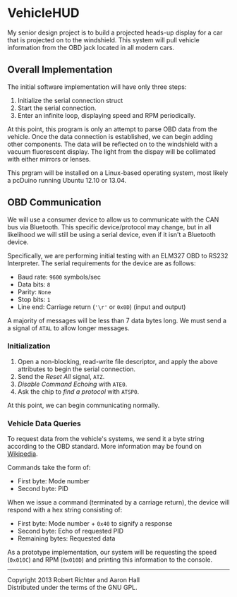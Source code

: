 VehicleHUD
==========

My senior design project is to build a projected heads-up display for a car
that is projected on to the windshield. This system will pull vehicle
information from the OBD jack located in all modern cars.

Overall Implementation
----------------------

The initial software implementation will have only three steps:
 
1. Initialize the serial connection struct
2. Start the serial connection.
3. Enter an infinite loop, displaying speed and RPM periodically.

At this point, this program is only an attempt to parse OBD data from the
vehicle. Once the data connection is established, we can begin adding other
components. The data will be reflected on to the windshield with a vacuum
fluorescent display. The light from the dispay will be collimated with either
mirrors or lenses.

This prgram will be installed on a Linux-based operating system, most likely a
pcDuino running Ubuntu 12.10 or 13.04.

OBD Communication
-----------------

We will use a consumer device to allow us to communicate with the CAN bus
via Bluetooth. This specific device/protocol may change, but in all likelihood
we will still be using a serial device, even if it isn't a Bluetooth device.

Specifically, we are performing initial testing with an ELM327 OBD to RS232
Interpreter. The serial requirements for the device are as follows:

* Baud rate: `9600` symbols/sec
* Data bits: `8`
* Parity: `None`
* Stop bits: `1`
* Line end: Carriage return (`'\r'` or `0x0D`) (input and output)

A majority of messages will be less than 7 data bytes long. We must send a
a signal of `ATAL` to allow longer messages.

### Initialization

1. Open a non-blocking, read-write file descriptor, and apply the above
attributes to begin the serial connection.
2. Send the *Reset All* signal, `ATZ`.
3. *Disable Command Echoing* with `ATE0`.
4. Ask the chip to *find a protocol* with `ATSP0`.

At this point, we can begin communicating normally.

### Vehicle Data Queries

To request data from the vehicle's systems, we send it a byte string according
to the OBD standard. More information may be found on [Wikipedia](https://en.wikipedia.org/wiki/OBD-II_PIDs "OBD-II PIDs - Wikipedia, the free encyclopedia").

Commands take the form of:

* First byte: Mode number
* Second byte: PID

When we issue a command (terminated by a carriage return), the device will
respond with a hex string consisting of:

* First byte: Mode number + `0x40` to signify a response
* Second byte: Echo of requested PID
* Remaining bytes: Requested data

As a prototype implementation, our system will be requesting the speed
(`0x010C`) and RPM (`0x010D`) and printing this information
to the console.

* * * * * * * * * * * * * * * * * * * * * * * * * * * * * * * * * * * * * * * *

Copyright 2013 Robert Richter and Aaron Hall  
Distributed under the terms of the GNU GPL.
